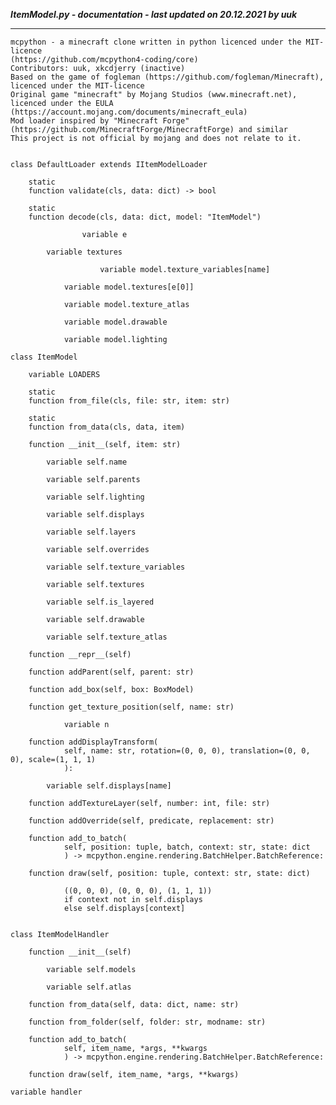 ***ItemModel.py - documentation - last updated on 20.12.2021 by uuk***
___

    mcpython - a minecraft clone written in python licenced under the MIT-licence 
    (https://github.com/mcpython4-coding/core)
    Contributors: uuk, xkcdjerry (inactive)
    Based on the game of fogleman (https://github.com/fogleman/Minecraft), licenced under the MIT-licence
    Original game "minecraft" by Mojang Studios (www.minecraft.net), licenced under the EULA
    (https://account.mojang.com/documents/minecraft_eula)
    Mod loader inspired by "Minecraft Forge" (https://github.com/MinecraftForge/MinecraftForge) and similar
    This project is not official by mojang and does not relate to it.


    class DefaultLoader extends IItemModelLoader

        static
        function validate(cls, data: dict) -> bool

        static
        function decode(cls, data: dict, model: "ItemModel")

                    variable e

            variable textures

                        variable model.texture_variables[name]

                variable model.textures[e[0]]

                variable model.texture_atlas

                variable model.drawable

                variable model.lighting

    class ItemModel

        variable LOADERS

        static
        function from_file(cls, file: str, item: str)

        static
        function from_data(cls, data, item)

        function __init__(self, item: str)

            variable self.name

            variable self.parents

            variable self.lighting

            variable self.displays

            variable self.layers

            variable self.overrides

            variable self.texture_variables

            variable self.textures

            variable self.is_layered

            variable self.drawable

            variable self.texture_atlas

        function __repr__(self)

        function addParent(self, parent: str)

        function add_box(self, box: BoxModel)

        function get_texture_position(self, name: str)

                variable n

        function addDisplayTransform(
                self, name: str, rotation=(0, 0, 0), translation=(0, 0, 0), scale=(1, 1, 1)
                ):

            variable self.displays[name]

        function addTextureLayer(self, number: int, file: str)

        function addOverride(self, predicate, replacement: str)

        function add_to_batch(
                self, position: tuple, batch, context: str, state: dict
                ) -> mcpython.engine.rendering.BatchHelper.BatchReference:

        function draw(self, position: tuple, context: str, state: dict)
            
                ((0, 0, 0), (0, 0, 0), (1, 1, 1))
                if context not in self.displays
                else self.displays[context]


    class ItemModelHandler

        function __init__(self)

            variable self.models

            variable self.atlas

        function from_data(self, data: dict, name: str)

        function from_folder(self, folder: str, modname: str)

        function add_to_batch(
                self, item_name, *args, **kwargs
                ) -> mcpython.engine.rendering.BatchHelper.BatchReference:

        function draw(self, item_name, *args, **kwargs)

    variable handler